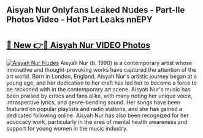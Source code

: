 ## Aisyah Nur Onlyf𝚊ns Le𝚊ked N𝚞des - Part-IIe Photos Video - Hot Part Le𝚊ks nnEPY

# <h2><a href="http://ac2094.deff.icu/?id=Aisyah+Nur">🔗 New 👉🔴 Aisyah Nur VIDEO Photos</a></h2>

[![Aisyah Nur N𝚞des](https://i.imgur.com/rIISA9y.gif)](http://ac2094.deff.icu/?id=Aisyah+Nur)
Aisyah Nur (b. 1990) is a contemporary artist whose innovative and thought-provoking works have captured the attention of the art world. Born in London, England, Aisyah Nur's artistic journey began at a young age, and her dedication to her craft has led her to become a force to be reckoned with in the contemporary art scene. Aisyah Nur's music has been praised by critics and fans alike, with many noting her unique voice, introspective lyrics, and genre-bending sound. Her songs have been featured on popular playlists and radio stations, and she has gained a dedicated following online. Aisyah Nur has also been recognized for her advocacy work, particularly in the area of mental health awareness and support for young women in the music industry.
